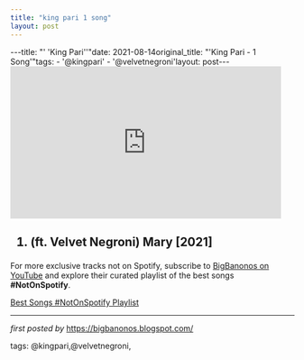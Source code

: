 ```yaml
---
title: "king pari 1 song"
layout: post
---
```

---title: "' 'King Pari''"date: 2021-08-14original_title: "'King Pari - 1 Song'"tags:  - '@kingpari'  - '@velvetnegroni'layout: post---<iframe frameborder="0" height="270" src="https://youtube.com/embed/OTfbr-m3xVw" width="480"></iframe><br /><h2><ol><li>(ft. Velvet Negroni) Mary [2021]</li></ol></h2><!--Subscribe and Playlist Links--><div>    <p>For more exclusive tracks not on Spotify, subscribe to <a href="https://www.youtube.com/@BigBanonos" target="_blank">BigBanonos on YouTube</a> and explore their curated playlist of the best songs <strong>#NotOnSpotify</strong>.</p>    <p><a href="https://www.youtube.com/playlist?list=PLtuNtuTatqI0kFahUCbtbfenC_ET5O_tr" target="_blank">Best Songs #NotOnSpotify Playlist<br /></a></p></div><hr /><p><em>first posted by</em> <a href="https://bigbanonos.blogspot.com/" rel="noopener" target="_new">https://bigbanonos.blogspot.com/</a></p><p>tags: @kingpari,@velvetnegroni,</p>